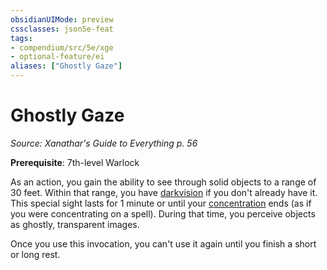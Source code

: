 ```yaml
---
obsidianUIMode: preview
cssclasses: json5e-feat
tags:
- compendium/src/5e/xge
- optional-feature/ei
aliases: ["Ghostly Gaze"]
---
```

# Ghostly Gaze
*Source: Xanathar's Guide to Everything p. 56*  

**Prerequisite**: 7th-level Warlock

As an action, you gain the ability to see through solid objects to a range of 30 feet. Within that range, you have [darkvision](../../5e-rules/senses.md##darkvision) if you don't already have it. This special sight lasts for 1 minute or until your [concentration](../../5e-rules/conditions.md##concentration) ends (as if you were concentrating on a spell). During that time, you perceive objects as ghostly, transparent images.

Once you use this invocation, you can't use it again until you finish a short or long rest.